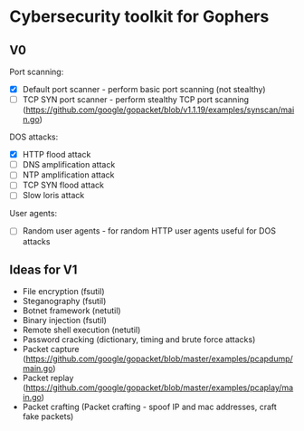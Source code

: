 # Cybersecurity toolkit for Gophers

## V0

Port scanning:
- [x] Default port scanner - perform basic port scanning (not stealthy)
- [ ] TCP SYN port scanner - perform stealthy TCP port scanning (https://github.com/google/gopacket/blob/v1.1.19/examples/synscan/main.go)

DOS attacks:
- [x] HTTP flood attack
- [ ] DNS amplification attack
- [ ] NTP amplification attack
- [ ] TCP SYN flood attack
- [ ] Slow loris attack

User agents:
- [ ] Random user agents - for random HTTP user agents useful for DOS attacks

## Ideas for V1
- File encryption (fsutil)
- Steganography (fsutil)
- Botnet framework (netutil)
- Binary injection (fsutil)
- Remote shell execution (netutil)
- Password cracking (dictionary, timing and brute force attacks)
- Packet capture (https://github.com/google/gopacket/blob/master/examples/pcapdump/main.go)
- Packet replay (https://github.com/google/gopacket/blob/master/examples/pcaplay/main.go)
- Packet crafting (Packet crafting - spoof IP and mac addresses, craft fake packets)
